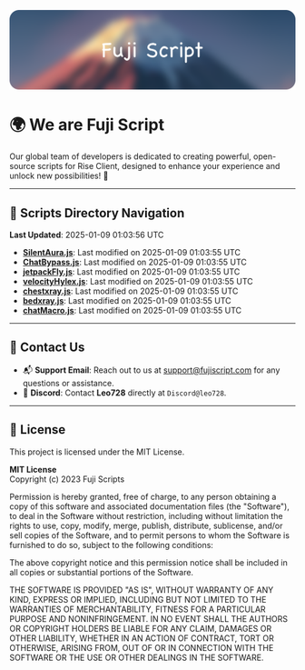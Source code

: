 ![Banner](.github/b.webp)

# 🌍 **We are Fuji Script**

Our global team of developers is dedicated to creating powerful, open-source scripts for Rise Client, designed to enhance your experience and unlock new possibilities! 🌟

---
<!-- SCRIPTS_NAVIGATION_START -->
## 📂 **Scripts Directory Navigation**

**Last Updated**: 2025-01-09 01:03:56 UTC

- **[SilentAura.js](scripts/SilentAura.js)**: Last modified on 2025-01-09 01:03:55 UTC
- **[ChatBypass.js](scripts/ChatBypass.js)**: Last modified on 2025-01-09 01:03:55 UTC
- **[jetpackFly.js](scripts/jetpackFly.js)**: Last modified on 2025-01-09 01:03:55 UTC
- **[velocityHylex.js](scripts/velocityHylex.js)**: Last modified on 2025-01-09 01:03:55 UTC
- **[chestxray.js](scripts/chestxray.js)**: Last modified on 2025-01-09 01:03:55 UTC
- **[bedxray.js](scripts/bedxray.js)**: Last modified on 2025-01-09 01:03:55 UTC
- **[chatMacro.js](scripts/chatMacro.js)**: Last modified on 2025-01-09 01:03:55 UTC

<!-- SCRIPTS_NAVIGATION_END -->

---

## 💬 **Contact Us**  
- 📬 **Support Email**: Reach out to us at [support@fujiscript.com](mailto:support@fujiscript.com) for any questions or assistance.  
- 💬 **Discord**: Contact **Leo728** directly at `Discord@leo728`.

---

## 📜 **License**

This project is licensed under the MIT License.  

**MIT License**  
Copyright (c) 2023 Fuji Scripts  

Permission is hereby granted, free of charge, to any person obtaining a copy of this software and associated documentation files (the "Software"), to deal in the Software without restriction, including without limitation the rights to use, copy, modify, merge, publish, distribute, sublicense, and/or sell copies of the Software, and to permit persons to whom the Software is furnished to do so, subject to the following conditions:  

The above copyright notice and this permission notice shall be included in all copies or substantial portions of the Software.  

THE SOFTWARE IS PROVIDED "AS IS", WITHOUT WARRANTY OF ANY KIND, EXPRESS OR IMPLIED, INCLUDING BUT NOT LIMITED TO THE WARRANTIES OF MERCHANTABILITY, FITNESS FOR A PARTICULAR PURPOSE AND NONINFRINGEMENT. IN NO EVENT SHALL THE AUTHORS OR COPYRIGHT HOLDERS BE LIABLE FOR ANY CLAIM, DAMAGES OR OTHER LIABILITY, WHETHER IN AN ACTION OF CONTRACT, TORT OR OTHERWISE, ARISING FROM, OUT OF OR IN CONNECTION WITH THE SOFTWARE OR THE USE OR OTHER DEALINGS IN THE SOFTWARE.  
